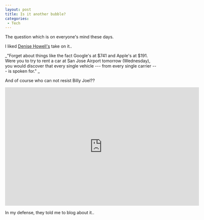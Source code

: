 ```yaml
---
layout: post
title: Is it another bubble?
categories:
 - Tech
---
```


The question which is on everyone's mind these days.

I liked [Denise Howell's][0] take on it..

_"Forget about things like the fact Google's at $741 and Apple's at $191\. Were you to try to rent a car at San Jose Airport tomorrow (Wednesday), you would discover that every single vehicle --- from every single carrier --- is spoken for." _

And of course who can not resist Billy Joel??

<iframe id="ytplayer" type="text/html" width="640" height="390" src="http://www.youtube.com/embed/YuAJHaXKgFk?&origin=http://chinpen.net/blog" frameborder="0" ></iframe>

In my defense, they told me to blog about it..

[0]: http://feeds.feedburner.com/~r/zdnet/Howell/~3/180933354/
